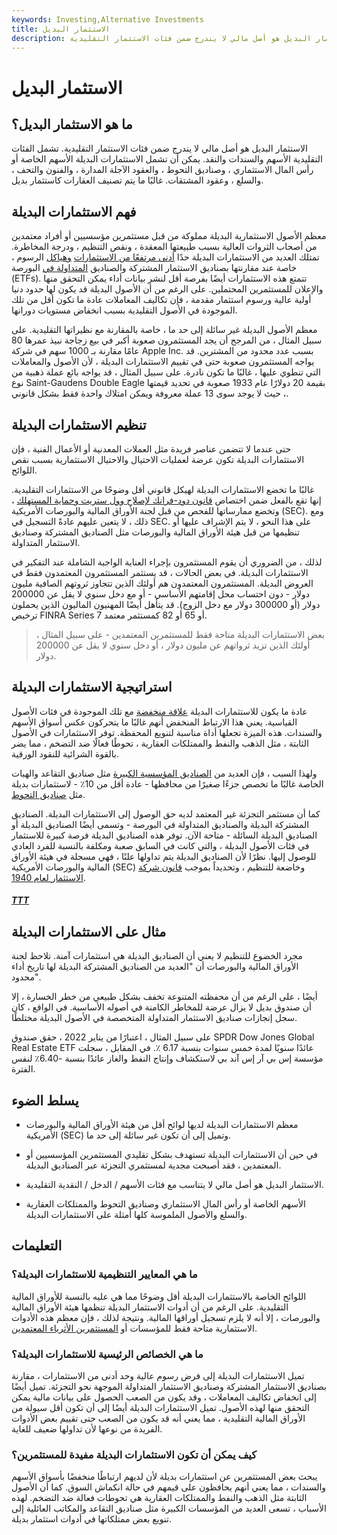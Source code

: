 ```yaml
---
keywords: Investing,Alternative Investments
title: الاستثمار البديل
description: الاستثمار البديل هو أصل مالي لا يندرج ضمن فئات الاستثمار التقليدية.
---
```


# الاستثمار البديل
## ما هو الاستثمار البديل؟

الاستثمار البديل هو أصل مالي لا يندرج ضمن فئات الاستثمار التقليدية. تشمل الفئات التقليدية الأسهم والسندات والنقد. يمكن أن تشمل الاستثمارات البديلة الأسهم الخاصة أو رأس المال الاستثماري ، وصناديق التحوط ، والعقود الآجلة المدارة ، والفنون والتحف ، والسلع ، وعقود المشتقات. غالبًا ما يتم تصنيف العقارات كاستثمار بديل.

## فهم الاستثمارات البديلة

معظم الأصول الاستثمارية البديلة مملوكة من قبل مستثمرين مؤسسيين أو أفراد معتمدين من أصحاب الثروات العالية بسبب طبيعتها المعقدة ، ونقص التنظيم ، ودرجة المخاطرة. تمتلك العديد من الاستثمارات البديلة حدًا [أدنى مرتفعًا من الاستثمارات](/minimum_investment) [وهياكل](/minimum_investment) الرسوم ، خاصة عند مقارنتها بصناديق الاستثمار المشتركة والصناديق [المتداولة في](/etf) البورصة (ETFs). تتمتع هذه الاستثمارات أيضًا بفرصة أقل لنشر بيانات أداء يمكن التحقق منها والإعلان للمستثمرين المحتملين. على الرغم من أن الأصول البديلة قد يكون لها حدود دنيا أولية عالية ورسوم استثمار مقدمة ، فإن تكاليف المعاملات عادة ما تكون أقل من تلك الموجودة في الأصول التقليدية بسبب انخفاض مستويات دورانها.

معظم الأصول البديلة غير سائلة إلى حد ما ، خاصة بالمقارنة مع نظيراتها التقليدية. على سبيل المثال ، من المرجح أن يجد المستثمرون صعوبة أكبر في بيع زجاجة نبيذ عمرها 80 عامًا مقارنة بـ 1000 سهم في شركة Apple Inc. بسبب عدد محدود من المشترين. قد يواجه المستثمرون صعوبة حتى في تقييم الاستثمارات البديلة ، لأن الأصول والمعاملات التي تنطوي عليها ، غالبًا ما تكون نادرة. على سبيل المثال ، قد يواجه بائع عملة ذهبية من نوع Saint-Gaudens Double Eagle بقيمة 20 دولارًا عام 1933 صعوبة في تحديد قيمتها ، حيث لا يوجد سوى 13 عملة معروفة ويمكن امتلاك واحدة فقط بشكل قانوني.

## تنظيم الاستثمارات البديلة

حتى عندما لا تتضمن عناصر فريدة مثل العملات المعدنية أو الأعمال الفنية ، فإن الاستثمارات البديلة تكون عرضة لعمليات الاحتيال والاحتيال الاستثمارية بسبب نقص اللوائح.

غالبًا ما تخضع الاستثمارات البديلة لهيكل قانوني أقل وضوحًا من الاستثمارات التقليدية. إنها تقع بالفعل ضمن اختصاص [قانون دود-فرانك لإصلاح وول ستريت وحماية المستهلك](/dodd-frank-financial-regulatory-reform-bill) ، وتخضع ممارساتها للفحص من قبل لجنة الأوراق المالية والبورصات الأمريكية (SEC). ومع ذلك ، لا يتعين عليهم عادةً التسجيل في SEC. على هذا النحو ، لا يتم الإشراف عليها أو تنظيمها من قبل هيئة الأوراق المالية والبورصات مثل الصناديق المشتركة وصناديق الاستثمار المتداولة.

لذلك ، من الضروري أن يقوم المستثمرون بإجراء العناية الواجبة الشاملة عند التفكير في الاستثمارات البديلة. في بعض الحالات ، قد يستثمر المستثمرون المعتمدون فقط في العروض البديلة. المستثمرون المعتمدون هم أولئك الذين تتجاوز ثروتهم الصافية مليون دولار - دون احتساب محل إقامتهم الأساسي - أو مع دخل سنوي لا يقل عن 200000 دولار (أو 300000 دولار مع دخل الزوج). قد يتأهل أيضًا المهنيون الماليون الذين يحملون ترخيص FINRA Series 7 أو 65 أو 82 كمستثمر معتمد.

> بعض الاستثمارات البديلة متاحة فقط للمستثمرين المعتمدين - على سبيل المثال ، أولئك الذين تزيد ثرواتهم عن مليون دولار ، أو دخل سنوي لا يقل عن 200000 دولار.

>

## استراتيجية الاستثمارات البديلة

عادة ما يكون للاستثمارات البديلة [علاقة منخفضة](/correlation) مع تلك الموجودة في فئات الأصول القياسية. يعني هذا الارتباط المنخفض أنهم غالبًا ما يتحركون عكس أسواق الأسهم والسندات. هذه الميزة تجعلها أداة مناسبة لتنويع المحفظة. توفر الاستثمارات في الأصول الثابتة ، مثل الذهب والنفط والممتلكات العقارية ، تحوطًا فعالًا ضد التضخم ، مما يضر بالقوة الشرائية للنقود الورقية.

ولهذا السبب ، فإن العديد من [الصناديق المؤسسية الكبيرة](/institutionalfund) مثل صناديق التقاعد والهبات الخاصة غالبًا ما تخصص جزءًا صغيرًا من محافظها - عادة أقل من 10٪ - لاستثمارات بديلة مثل [صناديق التحوط](/hedgefund).

كما أن مستثمر التجزئة غير المعتمد لديه حق الوصول إلى الاستثمارات البديلة. الصناديق المشتركة البديلة والصناديق المتداولة في البورصة - وتسمى أيضًا الصناديق البديلة أو الصناديق البديلة السائلة - متاحة الآن. توفر هذه الصناديق البديلة فرصة كبيرة للاستثمار في فئات الأصول البديلة ، والتي كانت في السابق صعبة ومكلفة بالنسبة للفرد العادي للوصول إليها. نظرًا لأن الصناديق البديلة يتم تداولها علنًا ، فهي مسجلة في هيئة الأوراق المالية والبورصات الأمريكية (SEC) وخاضعة للتنظيم ، وتحديداً بموجب [قانون شركة الاستثمار لعام 1940](/investmentcompanyact).

<h5> <a href=""> TTT </a> </h5>

## مثال على الاستثمارات البديلة

مجرد الخضوع للتنظيم لا يعني أن الصناديق البديلة هي استثمارات آمنة. تلاحظ لجنة الأوراق المالية والبورصات أن "العديد من الصناديق المشتركة البديلة لها تاريخ أداء محدود".

أيضًا ، على الرغم من أن محفظته المتنوعة تخفف بشكل طبيعي من خطر الخسارة ، إلا أن صندوق بديل لا يزال عرضة للمخاطر الكامنة في أصوله الأساسية. في الواقع ، كان سجل إنجازات صناديق الاستثمار المتداولة المتخصصة في الأصول البديلة مختلطًا.

على سبيل المثال ، اعتبارًا من يناير 2022 ، حقق صندوق SPDR Dow Jones Global Real Estate ETF عائدًا سنويًا لمدة خمس سنوات بنسبة 6.17 ٪. في المقابل ، سجلت مؤسسة إس بي آر إس آند بي لاستكشاف وإنتاج النفط والغاز عائدًا بنسبة -6.40٪ لنفس الفترة.

## يسلط الضوء

- معظم الاستثمارات البديلة لديها لوائح أقل من هيئة الأوراق المالية والبورصات الأمريكية (SEC) وتميل إلى أن تكون غير سائلة إلى حد ما.

- في حين أن الاستثمارات البديلة تستهدف بشكل تقليدي المستثمرين المؤسسيين أو المعتمدين ، فقد أصبحت مجدية لمستثمري التجزئة عبر الصناديق البديلة.

- الاستثمار البديل هو أصل مالي لا يتناسب مع فئات الأسهم / الدخل / النقدية التقليدية.

- الأسهم الخاصة أو رأس المال الاستثماري وصناديق التحوط والممتلكات العقارية والسلع والأصول الملموسة كلها أمثلة على الاستثمارات البديلة.

## التعليمات

### ما هي المعايير التنظيمية للاستثمارات البديلة؟

اللوائح الخاصة بالاستثمارات البديلة أقل وضوحًا مما هي عليه بالنسبة للأوراق المالية التقليدية. على الرغم من أن أدوات الاستثمار البديلة تنظمها هيئة الأوراق المالية والبورصات ، إلا أنه لا يلزم تسجيل أوراقها المالية. ونتيجة لذلك ، فإن معظم هذه الأدوات الاستثمارية متاحة فقط للمؤسسات أو [المستثمرين الأثرياء المعتمدين](/accreditedinvestor).

### ما هي الخصائص الرئيسية للاستثمارات البديلة؟

تميل الاستثمارات البديلة إلى فرض رسوم عالية وحد أدنى من الاستثمارات ، مقارنة بصناديق الاستثمار المشتركة وصناديق الاستثمار المتداولة الموجهة نحو التجزئة. تميل أيضًا إلى انخفاض تكاليف المعاملات ، وقد يكون من الصعب الحصول على بيانات مالية يمكن التحقق منها لهذه الأصول. تميل الاستثمارات البديلة أيضًا إلى أن تكون أقل سيولة من الأوراق المالية التقليدية ، مما يعني أنه قد يكون من الصعب حتى تقييم بعض الأدوات الفريدة من نوعها لأن تداولها ضعيف للغاية.

### كيف يمكن أن تكون الاستثمارات البديلة مفيدة للمستثمرين؟

يبحث بعض المستثمرين عن استثمارات بديلة لأن لديهم ارتباطًا منخفضًا بأسواق الأسهم والسندات ، مما يعني أنهم يحافظون على قيمهم في حالة انكماش السوق. كما أن الأصول الثابتة مثل الذهب والنفط والممتلكات العقارية هي تحوطات فعالة ضد التضخم. لهذه الأسباب ، تسعى العديد من المؤسسات الكبيرة مثل صناديق التقاعد والمكاتب العائلية إلى تنويع بعض ممتلكاتها في أدوات استثمار بديلة.

